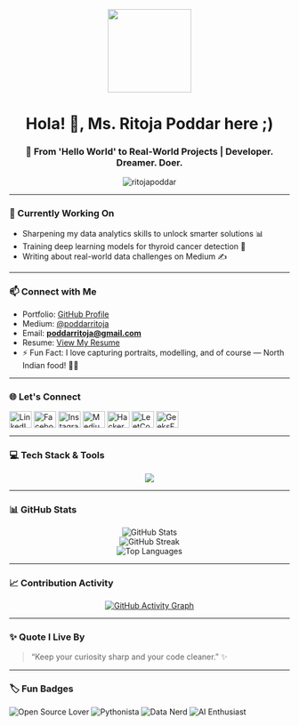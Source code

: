 <div align="center">
  <img height="150" src="https://media.giphy.com/media/v1.Y2lkPWVjZjA1ZTQ3N3djZjFtMW9sZHE0Zm81Y2V5enRzZDZwcWUwb2VnZnkwbXphdHVjMSZlcD12MV9naWZzX3JlbGF0ZWQmY3Q9Zw/L1R1tvI9svkIWwpVYr/giphy.gif" />
</div>

<h1 align="center">Hola! 👋, Ms. Ritoja Poddar here ;)</h1>
<h3 align="center">📂 From 'Hello World' to Real-World Projects | Developer. Dreamer. Doer.</h3>

<p align="center">
  <img src="https://komarev.com/ghpvc/?username=RITOJAPODDAR&label=Profile%20views&color=0e75b6&style=flat" alt="ritojapoddar" />
</p>

---

### 🌱 Currently Working On
- Sharpening my data analytics skills to unlock smarter solutions 📊
- Training deep learning models for thyroid cancer detection 🧠
- Writing about real-world data challenges on Medium ✍️

---

### 📫 Connect with Me
- Portfolio: [GitHub Profile](https://github.com/RITOJAPODDAR)
- Medium: [@poddarritoja](https://medium.com/@poddarritoja)
- Email: **poddarritoja@gmail.com**
- Resume: [View My Resume](https://drive.google.com/file/d/1flYr6TZyL1991xZGafyYnp1vTa8DU59A/view?usp=sharing)
- ⚡ Fun Fact: I love capturing portraits, modelling, and of course — North Indian food! 🍛📸

---

### 🌐 Let's Connect
<p align="left">
  <a href="https://www.linkedin.com/in/ritoja-poddar-16r/" target="blank"><img align="center" src="https://raw.githubusercontent.com/rahuldkjain/github-profile-readme-generator/master/src/images/icons/Social/linked-in-alt.svg" alt="LinkedIn" height="30" width="40" /></a>
  <a href="https://www.facebook.com/share/16negnympr/" target="blank"><img align="center" src="https://raw.githubusercontent.com/rahuldkjain/github-profile-readme-generator/master/src/images/icons/Social/facebook.svg" alt="Facebook" height="30" width="40" /></a>
  <a href="https://instagram.com/shutterbug_._nari_._" target="blank"><img align="center" src="https://raw.githubusercontent.com/rahuldkjain/github-profile-readme-generator/master/src/images/icons/Social/instagram.svg" alt="Instagram" height="30" width="40" /></a>
  <a href="https://medium.com/@poddarritoja" target="blank"><img align="center" src="https://raw.githubusercontent.com/rahuldkjain/github-profile-readme-generator/master/src/images/icons/Social/medium.svg" alt="Medium" height="30" width="40" /></a>
  <a href="https://www.hackerrank.com/poddarritoja" target="blank"><img align="center" src="https://raw.githubusercontent.com/rahuldkjain/github-profile-readme-generator/master/src/images/icons/Social/hackerrank.svg" alt="HackerRank" height="30" width="40" /></a>
  <a href="https://www.leetcode.com/ritoja_poddar" target="blank"><img align="center" src="https://raw.githubusercontent.com/rahuldkjain/github-profile-readme-generator/master/src/images/icons/Social/leet-code.svg" alt="LeetCode" height="30" width="40" /></a>
  <a href="https://auth.geeksforgeeks.org/user/poddarrco39" target="blank"><img align="center" src="https://raw.githubusercontent.com/rahuldkjain/github-profile-readme-generator/master/src/images/icons/Social/geeks-for-geeks.svg" alt="GeeksForGeeks" height="30" width="40" /></a>
</p>

---

### 💻 Tech Stack & Tools
<p align="center">
  <img src="https://skillicons.dev/icons?i=python,java,javascript,html,css,react,django,mysql,mongodb,git,github,firebase,tensorflow,pandas,seaborn,azure,aws" />
</p>

---

### 📊 GitHub Stats
<p align="center">
  <img src="https://github-readme-stats.vercel.app/api?username=RITOJAPODDAR&show_icons=true&theme=radical" alt="GitHub Stats" />
  <br/>
  <img src="https://github-readme-streak-stats.herokuapp.com/?user=RITOJAPODDAR&theme=radical" alt="GitHub Streak" />
  <br/>
  <img src="https://github-readme-stats.vercel.app/api/top-langs/?username=RITOJAPODDAR&layout=compact&theme=radical" alt="Top Languages" />
</p>

---

### 📈 Contribution Activity
<p align="center">
  <a href="https://github.com/RITOJAPODDAR/github-readme-activity-graph">
    <img src="https://github-readme-activity-graph.cyclic.app/graph?username=RITOJAPODDAR&theme=react-dark" alt="GitHub Activity Graph"/>
  </a>
</p>

---

### ✨ Quote I Live By
> “Keep your curiosity sharp and your code cleaner.” ✨

---

### 🏷️ Fun Badges
![Open Source Lover](https://img.shields.io/badge/Open%20Source-Lover-ff69b4)
![Pythonista](https://img.shields.io/badge/Python-Powered-blue)
![Data Nerd](https://img.shields.io/badge/Data%20Nerd-Yes!-yellowgreen)
![AI Enthusiast](https://img.shields.io/badge/AI-Enthusiast-orange)
